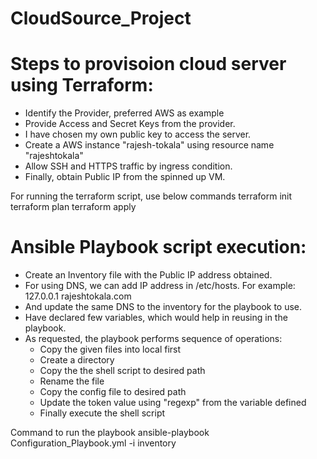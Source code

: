 # CloudSource_Project

# Steps to provisoion cloud server using Terraform:

- Identify the Provider, preferred AWS as example
- Provide Access and Secret Keys from the provider.
- I have chosen my own public key to access the server.
- Create a AWS instance "rajesh-tokala" using resource name "rajeshtokala"
- Allow SSH and HTTPS traffic by ingress condition.
- Finally, obtain Public IP from the spinned up VM.

For running the terraform script, use below commands
terraform init
terraform plan
terraform apply


# Ansible Playbook script execution:

- Create an Inventory file with the Public IP address obtained.
- For using DNS, we can add IP address in /etc/hosts. For example:  127.0.0.1     rajeshtokala.com
- And update the same DNS to the inventory for the playbook to use.
- Have declared few variables, which would help in reusing in the playbook.
- As requested, the playbook performs sequence of operations:
    - Copy the given files into local first
    - Create a directory
    - Copy the the shell script to desired path
    - Rename the file 
    - Copy the config file to desired path
    - Update the token value using "regexp" from the variable defined
    - Finally execute the shell script
 
 Command to run the playbook
 ansible-playbook Configuration_Playbook.yml -i inventory
